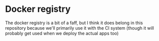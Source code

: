 # Docker registry

The docker registry is a bit of a faff, but I think it does belong in this repository because we'll primarily use it with the CI system (though it will probably get used when we deploy the actual apps too)
